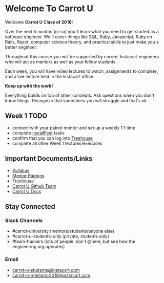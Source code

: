 # Welcome To Carrot U

Welcome **Carrot U Class of 2018**!

Over the next 5 months (or so) you'll learn what you need to get started as a software engineer. We'll cover things like SQL, Ruby, Javascript, Ruby on Rails, React, computer science theory, and practical skills to just make you a better engineer.

Throughout this course you will be supported by current Instacart engineers who will act as mentors as well as your fellow students.

Each week, you will have video lectures to watch, assignments to complete, and a live lecture held in the Instacart office.

**Keep up with the work!**

Everything builds on top of other concepts. Ask questions when you don't know things. Recognize that sometimes you will struggle and that's ok.

## Week 1 TODO

- connect with your paired mentor and set up a weekly 1:1 time
- complete [InstallFest](../install-fest/index.md) tasks
- confirm that you can log into [Treehouse](https://teamtreehouse.com/)
- complete all other Week 1 lectures/exercises

## Important Documents/Links

- [Syllabus](./syllabus-2018.md)
- [Mentor Pairings](./mentor-pairings-2018.md)
- [Treehouse](https://teamtreehouse.com/)
- [Carrot U Github Team](https://github.com/carrot-u)
- [Carrot U Docs](https://github.com/carrot-u/carrot-u-docs)

## Stay Connected

### Slack Channels

- #carrot-university (mentors/students/anyone else)
- #carrot-u-students-only (private, students only)
- #team-hackers (lots of people, don't @here, but see how the engineering org operates)

### Email

- carrot-u-students@instacart.com
- carrot-u-mentors-2018@instacart.com
